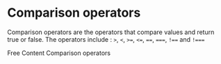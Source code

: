# Comparison operators

Comparison operators are the operators that compare values and return true or false.
The operators include : `>`, `<`, `>=`, `<=`, `==`, `===`, `!==` and `!===`

<ResourceGroupTitle>Free Content</ResourceGroupTitle>
<BadgeLink colorScheme='yellow' badgeText='Read' href='https://developer.mozilla.org/en-US/docs/Web/JavaScript/Guide/Expressions_and_Operators#comparison_operators'>Comparison operators</BadgeLink>
